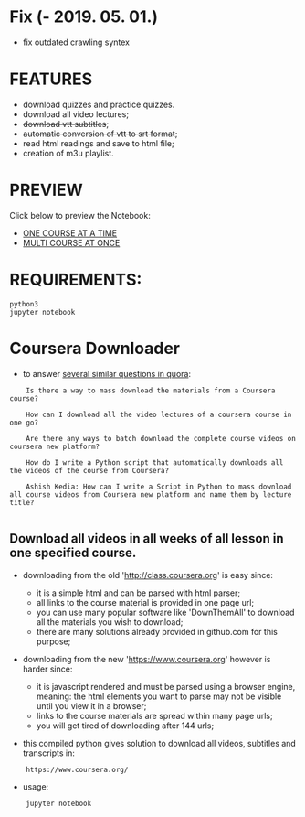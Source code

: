 # Fix (- 2019. 05. 01.)
- fix outdated crawling syntex

# FEATURES
- download quizzes and practice quizzes.
- download all video lectures;
- ~~download vtt subtitles~~;
- ~~automatic conversion of vtt to srt format~~;
- read html readings and save to html file;
- creation of m3u playlist.


# PREVIEW
Click below to preview the Notebook:
- [ONE COURSE AT A TIME](http://nbviewer.jupyter.org/github/jansenicus/www-coursera-downloader/blob/master/WWW-COURSERA-DOWNLOADER.ipynb) 
- [MULTI COURSE AT ONCE](http://nbviewer.jupyter.org/github/jansenicus/www-coursera-downloader/blob/master/WWW-COURSERA-DOWNLOADER-MULTI-COURSE.ipynb) 


# REQUIREMENTS:
```
python3
jupyter notebook
```

# Coursera Downloader
- to answer [several similar questions in quora](https://www.quora.com/Is-there-a-way-to-mass-download-the-materials-from-a-Coursera-course/answer/Jansen-Simanullang?share=1):
```
    Is there a way to mass download the materials from a Coursera course?
    
    How can I download all the video lectures of a coursera course in one go?
    
    Are there any ways to batch download the complete course videos on coursera new platform?
    
    How do I write a Python script that automatically downloads all the videos of the course from Coursera?
    
    Ashish Kedia: How can I write a Script in Python to mass download all course videos from Coursera new platform and name them by lecture title?
    
```


## Download all videos in all weeks of all lesson in one specified course.

- downloading from the old 'http://class.coursera.org' is easy since:
    - it is a simple html and can be parsed with html parser;
    - all links to the course material is provided in one page url;
    - you can use many popular software like 'DownThemAll' to download all the materials you wish to download;
    - there are many solutions already provided in github.com for this purpose;

- downloading from the new 'https://www.coursera.org' however is harder since:
    - it is javascript rendered and must be parsed using a browser engine, meaning: the html elements you want to parse may not be visible until you view it in a browser;
    - links to the course materials are spread within many page urls;
    - you will get tired of downloading after 144 urls;

- this compiled python gives solution to download all videos, subtitles and transcripts in:
```
    https://www.coursera.org/
```
- usage:
```
    jupyter notebook
```


